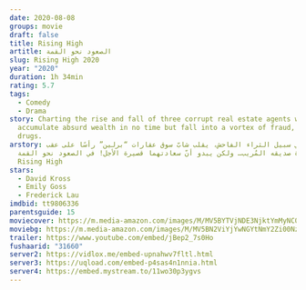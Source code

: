 ```yaml
---
date: 2020-08-08
groups: movie
draft: false
title: Rising High
artitle: الصعود نحو القمة
slug: Rising High 2020
year: "2020"
duration: 1h 34min
rating: 5.7
tags:
  - Comedy
  - Drama
story: Charting the rise and fall of three corrupt real estate agents who
  accumulate absurd wealth in no time but fall into a vortex of fraud, greed and
  drugs.
arstory: في سبيل الثراء الفاحش، يقلب شابّ سوق عقارات “برلين” رأسًا على عقب
  بمساعدة صديقه المُريب… ولكن يبدو أنّ سعادتهما قصيرة الأجل! في الصعود نحو القمة
  Rising High
stars:
  - David Kross
  - Emily Goss
  - Frederick Lau
imdbid: tt9806336
parentsguide: 15
moviecover: https://m.media-amazon.com/images/M/MV5BYTVjNDE3NjktYmMyNC00MTRmLTlmZWItMzk3NzViY2Y4MmFhXkEyXkFqcGdeQXVyMTMxODk2OTU@._V1_.jpg
moviebg: https://m.media-amazon.com/images/M/MV5BN2ViYjYwNGYtNmY2Zi00NzcxLTliMjAtYTBjYWFhOTQzNDdmXkEyXkFqcGdeQXVyNTg4ODkzODA@._V1_.jpg
trailer: https://www.youtube.com/embed/jBep2_7s0Ho
fushaarid: "31660"
server2: https://vidlox.me/embed-upnahwv7fltl.html
server3: https://uqload.com/embed-p4sas4n1nnia.html
server4: https://embed.mystream.to/11wo30p3ygvs
---
```

